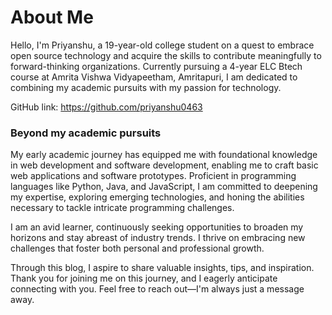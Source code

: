 # About Me

Hello, I'm Priyanshu, a 19-year-old college student on a quest to embrace open source technology and acquire the skills to contribute meaningfully to forward-thinking organizations. Currently pursuing a 4-year ELC Btech course at Amrita Vishwa Vidyapeetham, Amritapuri, I am dedicated to combining my academic pursuits with my passion for technology.

GitHub link: https://github.com/priyanshu0463

### Beyond my academic pursuits

 My early academic journey has equipped me with foundational knowledge in web development and software development, enabling me to craft basic web applications and software prototypes. Proficient in programming languages like Python, Java, and JavaScript, I am committed to deepening my expertise, exploring emerging technologies, and honing the abilities necessary to tackle intricate programming challenges.

I am an avid learner, continuously seeking opportunities to broaden my horizons and stay abreast of industry trends. I thrive on embracing new challenges that foster both personal and professional growth.

Through this blog, I aspire to share valuable insights, tips, and inspiration. Thank you for joining me on this journey, and I eagerly anticipate connecting with you. Feel free to reach out—I'm always just a message away.

